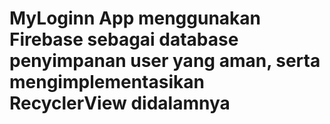 # MyLoginn App menggunakan Firebase sebagai database penyimpanan user yang aman, serta mengimplementasikan RecyclerView didalamnya
